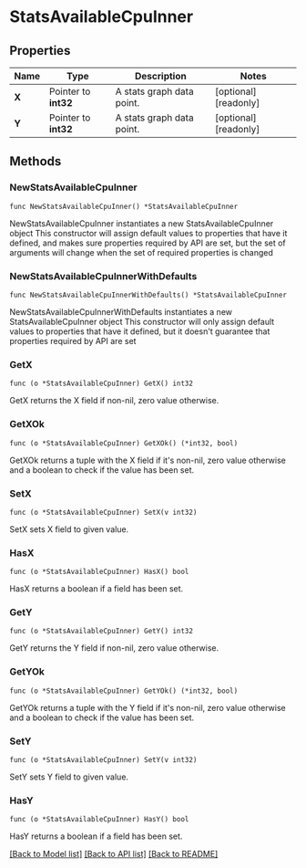 # StatsAvailableCpuInner

## Properties

Name | Type | Description | Notes
------------ | ------------- | ------------- | -------------
**X** | Pointer to **int32** | A stats graph data point. | [optional] [readonly] 
**Y** | Pointer to **int32** | A stats graph data point. | [optional] [readonly] 

## Methods

### NewStatsAvailableCpuInner

`func NewStatsAvailableCpuInner() *StatsAvailableCpuInner`

NewStatsAvailableCpuInner instantiates a new StatsAvailableCpuInner object
This constructor will assign default values to properties that have it defined,
and makes sure properties required by API are set, but the set of arguments
will change when the set of required properties is changed

### NewStatsAvailableCpuInnerWithDefaults

`func NewStatsAvailableCpuInnerWithDefaults() *StatsAvailableCpuInner`

NewStatsAvailableCpuInnerWithDefaults instantiates a new StatsAvailableCpuInner object
This constructor will only assign default values to properties that have it defined,
but it doesn't guarantee that properties required by API are set

### GetX

`func (o *StatsAvailableCpuInner) GetX() int32`

GetX returns the X field if non-nil, zero value otherwise.

### GetXOk

`func (o *StatsAvailableCpuInner) GetXOk() (*int32, bool)`

GetXOk returns a tuple with the X field if it's non-nil, zero value otherwise
and a boolean to check if the value has been set.

### SetX

`func (o *StatsAvailableCpuInner) SetX(v int32)`

SetX sets X field to given value.

### HasX

`func (o *StatsAvailableCpuInner) HasX() bool`

HasX returns a boolean if a field has been set.

### GetY

`func (o *StatsAvailableCpuInner) GetY() int32`

GetY returns the Y field if non-nil, zero value otherwise.

### GetYOk

`func (o *StatsAvailableCpuInner) GetYOk() (*int32, bool)`

GetYOk returns a tuple with the Y field if it's non-nil, zero value otherwise
and a boolean to check if the value has been set.

### SetY

`func (o *StatsAvailableCpuInner) SetY(v int32)`

SetY sets Y field to given value.

### HasY

`func (o *StatsAvailableCpuInner) HasY() bool`

HasY returns a boolean if a field has been set.


[[Back to Model list]](../README.md#documentation-for-models) [[Back to API list]](../README.md#documentation-for-api-endpoints) [[Back to README]](../README.md)


